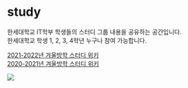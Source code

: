 # study
한세대학교 IT학부 학생들의 스터디 그룹 내용을 공유하는 공간입니다. <br>
한세대학교 학생 1, 2, 3, 4학년 누구나 참여 가능합니다. 

[2021-2022년 겨울방학 스터디 위키](https://github.com/hansei-it/study/wiki) <br>
[2020-2021년 겨울방학 스터디 위키](https://github.com/hansei-it/study/wiki)

![](https://github.com/hansei-it/study/blob/hansei-it/cd/Image/IT%ED%95%99%EB%B6%80SW%ED%95%99%EC%8A%B5%EC%B6%94%EC%B2%9C%EB%A1%9C%EB%93%9C%EB%A7%B5v0.5.png)
